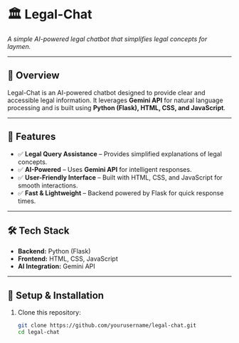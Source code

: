 # 🏛️ Legal-Chat  
*A simple AI-powered legal chatbot that simplifies legal concepts for laymen.*  

---

## 📌 Overview  
Legal-Chat is an AI-powered chatbot designed to provide clear and accessible legal information. It leverages **Gemini API** for natural language processing and is built using **Python (Flask), HTML, CSS, and JavaScript**.  

---

## 🚀 Features  
- ✅ **Legal Query Assistance** – Provides simplified explanations of legal concepts.  
- ✅ **AI-Powered** – Uses **Gemini API** for intelligent responses.  
- ✅ **User-Friendly Interface** – Built with HTML, CSS, and JavaScript for smooth interactions.  
- ✅ **Fast & Lightweight** – Backend powered by Flask for quick response times.  

---

## 🛠️ Tech Stack  
- **Backend:** Python (Flask)  
- **Frontend:** HTML, CSS, JavaScript  
- **AI Integration:** Gemini API  

---

## 🔧 Setup & Installation  
1. Clone this repository:  
   ```bash  
   git clone https://github.com/yourusername/legal-chat.git  
   cd legal-chat  
